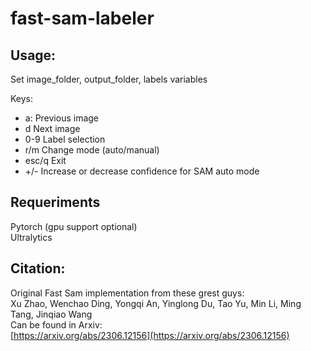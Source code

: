 # fast-sam-labeler

## Usage:
Set image_folder, output_folder, labels variables 

Keys:
 - a:      Previous image 
 - d       Next image 
 - 0-9     Label selection 
 - r/m Change mode (auto/manual) 
 - esc/q   Exit
 - +/-     Increase or decrease confidence for SAM auto mode

## Requeriments
Pytorch (gpu support optional)<br>
Ultralytics

## Citation:
Original Fast Sam implementation from these grest guys:<br>
Xu Zhao, Wenchao Ding, Yongqi An, Yinglong Du, Tao Yu, Min Li, Ming Tang, Jinqiao Wang<br>
Can be found in Arxiv:<br>
[https://arxiv.org/abs/2306.12156](https://arxiv.org/abs/2306.12156)
